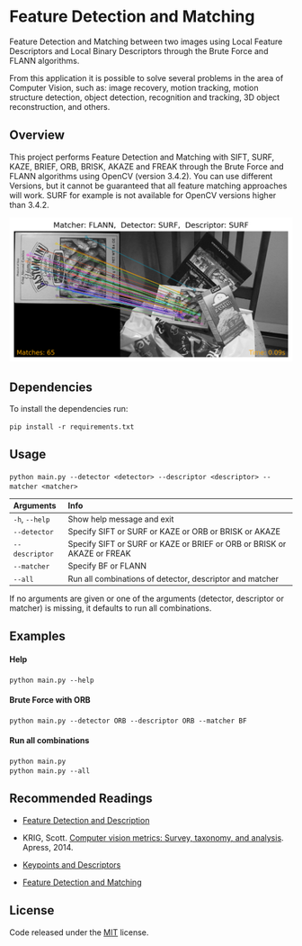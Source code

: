 # Feature Detection and Matching

[comment]: <> (![GitHub language count]&#40;https://img.shields.io/github/languages/count/whoisraibolt/Feature-Detection-and-Matching&#41;)
[comment]: <> (![GitHub top language]&#40;https://img.shields.io/github/languages/top/whoisraibolt/Feature-Detection-and-Matching&#41;)
[comment]: <> (![GitHub repo size]&#40;https://img.shields.io/github/repo-size/whoisraibolt/Feature-Detection-and-Matching&#41;)
[comment]: <> (![GitHub]&#40;https://img.shields.io/github/license/whoisraibolt/Feature-Detection-and-Matching&#41;)

Feature Detection and Matching between two images using Local Feature Descriptors and Local Binary Descriptors through the Brute Force and FLANN algorithms.

From this application it is possible to solve several problems in the area of Computer Vision, such as: image recovery, motion tracking, motion structure detection, object detection, recognition and tracking, 3D object reconstruction, and others.

## Overview

This project performs Feature Detection and Matching with SIFT, SURF, KAZE, BRIEF, ORB, BRISK, AKAZE and FREAK through the Brute Force and FLANN algorithms using OpenCV (version 3.4.2). You can use different Versions, but it cannot be guaranteed that all feature matching approaches will work. SURF for example is not available for OpenCV versions higher than 3.4.2.

![Feature Detection and Matching with KAZE through the Brute Force algorithm](https://raw.githubusercontent.com/daniel1896/Feature-Detection-and-Matching/master/Results/FLANN-with-SURF-SURF.png)

## Dependencies

To install the dependencies run:

`pip install -r requirements.txt`

## Usage

`python main.py --detector <detector> --descriptor <descriptor> --matcher <matcher>`

| Arguments     | Info                                                                    |
| :------------ | :---------------------------------------------------------------------- |
| `-h`, `--help`| Show help message and exit                                              |
| `--detector`  | Specify SIFT or SURF or KAZE or ORB or BRISK or AKAZE                   |
| `--descriptor`| Specify SIFT or SURF or KAZE or BRIEF or ORB or BRISK or AKAZE or FREAK |
| `--matcher `  | Specify BF or FLANN                                                     |
| `--all`       | Run all combinations of detector, descriptor and matcher             |

If no arguments are given or one of the arguments (detector, descriptor or matcher) is missing, it defaults to run all combinations.

## Examples

####  Help
`python main.py --help`

#### Brute Force with ORB
`python main.py --detector ORB --descriptor ORB --matcher BF`

#### Run all combinations
`python main.py` </br>
`python main.py --all`

## Recommended Readings
- [Feature Detection and Description](https://github.com/whoisraibolt/Feature-Detection-and-Description "Feature Detection and Description")

- KRIG, Scott. [Computer vision metrics: Survey, taxonomy, and analysis](https://link.springer.com/content/pdf/10.1007%2F978-1-4302-5930-5.pdf "Computer vision metrics: Survey, taxonomy, and analysis"). Apress, 2014.

- [Keypoints and Descriptors](https://www.cs.utah.edu/~srikumar/cv_spring2017_files/Keypoints&Descriptors.pdf "Keypoints and Descriptors")

- [Feature Detection and Matching](https://www.comp.nus.edu.sg/~cs4243/lecture/feature.pdf "Feature Detection and Matching")

## License

Code released under the [MIT](https://github.com/whoisraibolt/Feature-Detection-and-Matching/blob/master/LICENSE "MIT") license.
